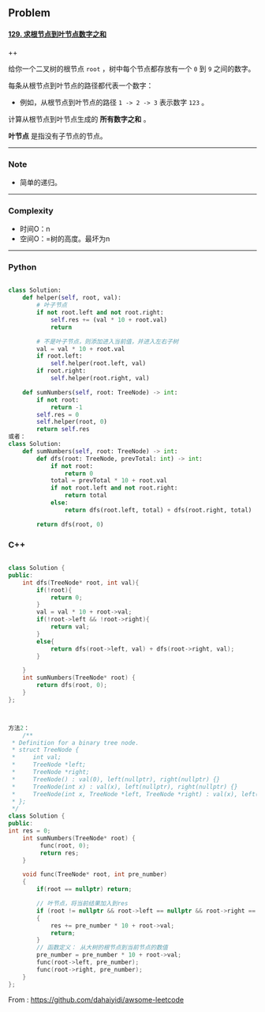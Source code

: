 ## Problem

#### [129. 求根节点到叶节点数字之和](https://leetcode-cn.com/problems/sum-root-to-leaf-numbers/)

++

给你一个二叉树的根节点 `root` ，树中每个节点都存放有一个 `0` 到 `9` 之间的数字。

每条从根节点到叶节点的路径都代表一个数字：

- 例如，从根节点到叶节点的路径 `1 -> 2 -> 3` 表示数字 `123` 。

计算从根节点到叶节点生成的 **所有数字之和** 。

**叶节点** 是指没有子节点的节点。

------

### Note

- 简单的递归。

------

### Complexity

- 时间O：n
- 空间O：=树的高度。最坏为n

------

### Python

```python

class Solution:
    def helper(self, root, val):
        # 叶子节点
        if not root.left and not root.right:
            self.res += (val * 10 + root.val)
            return

        # 不是叶子节点，则添加进入当前值，并进入左右子树
        val = val * 10 + root.val
        if root.left:
            self.helper(root.left, val)
        if root.right:
            self.helper(root.right, val)

    def sumNumbers(self, root: TreeNode) -> int:
        if not root:
            return -1    
        self.res = 0
        self.helper(root, 0)
        return self.res
或者：
class Solution:
    def sumNumbers(self, root: TreeNode) -> int:
        def dfs(root: TreeNode, prevTotal: int) -> int:
            if not root:
                return 0
            total = prevTotal * 10 + root.val
            if not root.left and not root.right:
                return total
            else:
                return dfs(root.left, total) + dfs(root.right, total)

        return dfs(root, 0)
```

### C++

```C++

class Solution {
public:
    int dfs(TreeNode* root, int val){
        if(!root){
            return 0;
        }
        val = val * 10 + root->val;
        if(!root->left && !root->right){
            return val;
        }
        else{
            return dfs(root->left, val) + dfs(root->right, val);
        }

    }
    int sumNumbers(TreeNode* root) {
        return dfs(root, 0);
    }
};



方法2：
    /**
 * Definition for a binary tree node.
 * struct TreeNode {
 *     int val;
 *     TreeNode *left;
 *     TreeNode *right;
 *     TreeNode() : val(0), left(nullptr), right(nullptr) {}
 *     TreeNode(int x) : val(x), left(nullptr), right(nullptr) {}
 *     TreeNode(int x, TreeNode *left, TreeNode *right) : val(x), left(left), right(right) {}
 * };
 */
class Solution {
public:
int res = 0;
    int sumNumbers(TreeNode* root) {
         func(root, 0);
         return res;
    }

    void func(TreeNode* root, int pre_number)
    {
        if(root == nullptr) return;

        // 叶节点，将当前结果加入到res
        if (root != nullptr && root->left == nullptr && root->right == nullptr)
        {
            res += pre_number * 10 + root->val;
            return;
        }
        // 函数定义： 从大树的根节点到当前节点的数值
        pre_number = pre_number * 10 + root->val;
        func(root->left, pre_number);
        func(root->right, pre_number);
    }
};
```



From : https://github.com/dahaiyidi/awsome-leetcode

